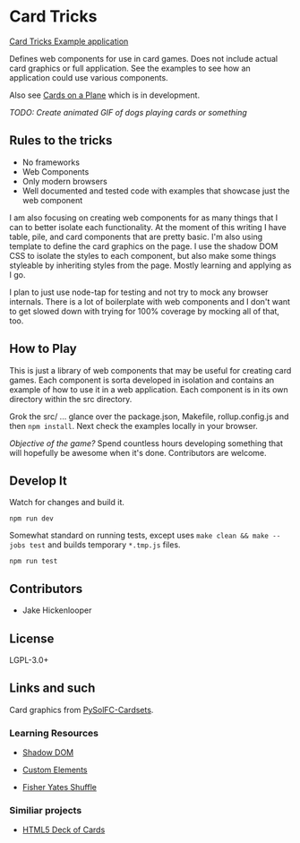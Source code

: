 # Card Tricks

[Card Tricks Example application](https://jkenlooper.github.io/card-tricks/)

Defines web components for use in card games. Does not include actual card
graphics or full application.  See the examples to see how an application could
use various components. 

Also see 
[Cards on a Plane](http://jkenlooper.gitlab.io/cards-on-a-plane/)
which is in development.

_TODO: Create animated GIF of dogs playing cards or something_

## Rules to the tricks

* No frameworks
* Web Components
* Only modern browsers
* Well documented and tested code with examples that showcase just the web component

I am also focusing on creating web components for as many things that I can to
better isolate each functionality.  At the moment of this writing I have table,
pile, and card components that are pretty basic.  I'm also using template to
define the card graphics on the page.  I use the shadow DOM CSS to
isolate the styles to each component, but also make some things styleable by
inheriting styles from the page.  Mostly learning and applying as I go.

I plan to just use node-tap for testing and not try to mock any browser
internals.  There is a lot of boilerplate with web components and I don't want
to get slowed down with trying for 100% coverage by mocking all of that, too.

## How to Play

This is just a library of web components that may be useful for creating card
games.  Each component is sorta developed in isolation and contains an example
of how to use it in a web application.  Each component is in its own directory
within the src directory.

Grok the src/ ... glance over the package.json, Makefile, rollup.config.js and
then `npm install`.  Next check the examples locally in your browser.  

*Objective of the game?* Spend countless hours developing something that will
hopefully be awesome when it's done.  Contributors are welcome.

## Develop It

Watch for changes and build it.

```
npm run dev
```

Somewhat standard on running tests, except uses 
`make clean && make --jobs test`
and builds temporary `*.tmp.js` files.
```
npm run test
```

## Contributors

* Jake Hickenlooper


## License

LGPL-3.0+

## Links and such

Card graphics from [PySolFC-Cardsets](https://sourceforge.net/projects/pysolfc/files/PySolFC-Cardsets/PySolFC-Cardsets-2.0/).

### Learning Resources

* [Shadow DOM](https://developers.google.com/web/fundamentals/getting-started/primers/shadowdom)
* [Custom Elements](https://developers.google.com/web/fundamentals/getting-started/primers/customelements)

* [Fisher Yates Shuffle](https://en.wikipedia.org/wiki/Fisher–Yates_shuffle)


### Similiar projects

* [HTML5 Deck of Cards](https://github.com/pakastin/deck-of-cards)

